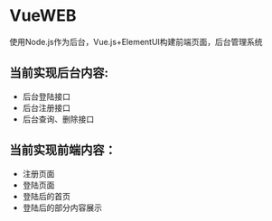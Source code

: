 # VueWEB
使用Node.js作为后台，Vue.js+ElementUI构建前端页面，后台管理系统
## 当前实现后台内容:
  * 后台登陆接口
  * 后台注册接口
  * 后台查询、删除接口
## 当前实现前端内容：
  * 注册页面
  * 登陆页面
  * 登陆后的首页
  * 登陆后的部分内容展示
